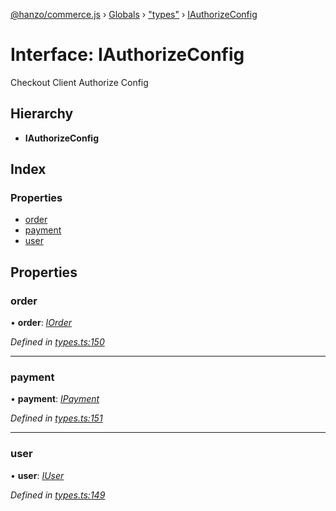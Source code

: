 [@hanzo/commerce.js](../README.md) › [Globals](../globals.md) › ["types"](../modules/_types_.md) › [IAuthorizeConfig](_types_.iauthorizeconfig.md)

# Interface: IAuthorizeConfig

Checkout Client Authorize Config

## Hierarchy

* **IAuthorizeConfig**

## Index

### Properties

* [order](_types_.iauthorizeconfig.md#order)
* [payment](_types_.iauthorizeconfig.md#payment)
* [user](_types_.iauthorizeconfig.md#user)

## Properties

###  order

• **order**: *[IOrder](_types_.iorder.md)*

*Defined in [types.ts:150](https://github.com/hanzoai/commerce.js/blob/80c8ee8/src/types.ts#L150)*

___

###  payment

• **payment**: *[IPayment](_types_.ipayment.md)*

*Defined in [types.ts:151](https://github.com/hanzoai/commerce.js/blob/80c8ee8/src/types.ts#L151)*

___

###  user

• **user**: *[IUser](_types_.iuser.md)*

*Defined in [types.ts:149](https://github.com/hanzoai/commerce.js/blob/80c8ee8/src/types.ts#L149)*

